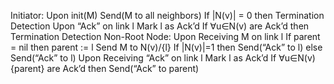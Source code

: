 Initiator:
Upon init(M)
	Send(M to all neighbors) 
	If |N(v)| = 0 then Termination Detection
Upon “Ack” on link l
	Mark l as Ack’d
	If ∀u∈N(v) are Ack’d then Termination Detection
Non-Root Node:
Upon Receiving M on link l
	If parent = nil then
		parent := l
		Send M to N(v)/{l}
		If |N(v)|=1 then Send(“Ack” to l)
	else
		Send(“Ack” to l)
Upon Receiving “Ack” on link l
	Mark l as Ack’d
	If ∀u∈N(v)\{parent} are Ack’d then Send(“Ack” to parent)
